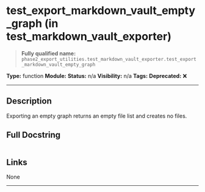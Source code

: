 # test_export_markdown_vault_empty_graph (in test_markdown_vault_exporter)
> **Fully qualified name:** `phase2_export_utilities.test_markdown_vault_exporter.test_export_markdown_vault_empty_graph`

**Type:** function
**Module:** 
**Status:** n/a
**Visibility:** n/a
**Tags:** 
**Deprecated:** ❌

---

## Description
Exporting an empty graph returns an empty file list and creates no files.

## Full Docstring
```

```

## Links
None

---
